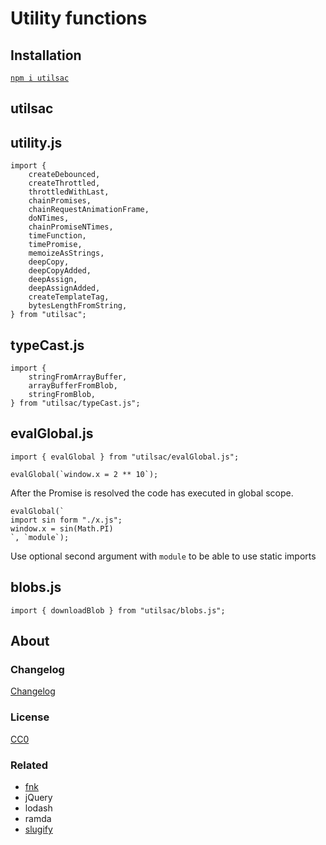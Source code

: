 # Utility functions

## Installation

[`npm i utilsac`](https://www.npmjs.com/package/utilsac)

## utilsac

## utility.js

```
import {
    createDebounced,
    createThrottled,
    throttledWithLast,
    chainPromises,
    chainRequestAnimationFrame,
    doNTimes,
    chainPromiseNTimes,
    timeFunction,
    timePromise,
    memoizeAsStrings,
    deepCopy,
    deepCopyAdded,
    deepAssign,
    deepAssignAdded,
    createTemplateTag,
    bytesLengthFromString,
} from "utilsac";
```

## typeCast.js

```
import {
    stringFromArrayBuffer,
    arrayBufferFromBlob,
    stringFromBlob,
} from "utilsac/typeCast.js";
```


## evalGlobal.js

```
import { evalGlobal } from "utilsac/evalGlobal.js";
```

```
evalGlobal(`window.x = 2 ** 10`);
```

After the Promise is resolved the code has executed in global scope.


```
evalGlobal(`
import sin form "./x.js";
window.x = sin(Math.PI)
`, `module`);
```

Use optional second argument with `module` to be able to use static imports

## blobs.js

```
import { downloadBlob } from "utilsac/blobs.js";
```

## About

### Changelog

[Changelog](./changelog.md)


### License

[CC0](./license.txt)

### Related

 * [fnk](https://github.com/seanohue/fnk)
 * jQuery
 * lodash
 * ramda
 * [slugify](https://github.com/sindresorhus/slugify)
